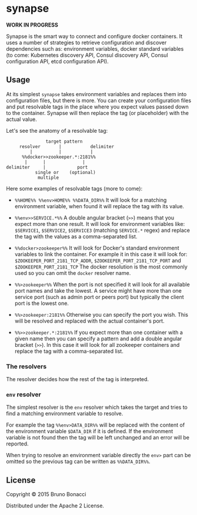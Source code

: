 # synapse

**WORK IN PROGRESS**

Synapse is the smart way to connect and configure docker containers.
It uses a number of strategies to retrieve configuration and discover
dependencies such as: environment variables, docker standard variables
(to come: Kubernetes discovery API, Consul discovery API, Consul
configuration API, etcd configuration API).


## Usage

At its simplest `synapse` takes environment variables and replaces them
into configuration files, but there is more.
You can create your configuration files and put resolvable tags in
the place where you expect values passed down to the container.
Synapse will then replace the tag (or placeholder) with the actual value.

Let's see the anatomy of a resolvable tag:

```
               target pattern
     resolver       |           delimiter
         |          |           |
      %%docker>>zookeeper.*:2181%%
       |      |              |
delimiter     |            port
           single or    (optional)
            multiple

```


Here some examples of resolvable tags (more to come):


* `%%HOME%% %%env>HOME%% %%DATA_DIR%%`
It will look for a matching environment variable,
when found it will replace the tag with its value.

* `%%env>>SERVICE.*%%`
A double angular bracket (`>>`) means that you expect more
than one result. It will look for environment variables
like: `$SERVICE1`, `$SERVICE2`, `$SERVICE3` (matching
`SERVICE.*` regex) and replace the tag with the values
as a comma-separated list.

* `%%docker>zookeeper%%`
It will look for Docker's standard environment variables
to link the container. For example it in this case it will
look for: `$ZOOKEEPER_PORT_2181_TCP_ADDR`,
`$ZOOKEEPER_PORT_2181_TCP_PORT` and `$ZOOKEEPER_PORT_2181_TCP`
The docker resolution is the most commonly used so you can
omit the `docker` resolver name.

* `%%>zookeeper%%`
When the port is not specified it will look for all available
port names and take the lowest. A service might have more
than one service port (such as admin port or peers port)
but typically the client port is the lowest one.

* `%%>zookeeper:2181%%`
Otherwise you can specify the port you wish. This will be
resolved and replaced with the actual container's port.

* `%%>>zookeeper.*:2181%%`
If you expect more than one container with a given name
then you can specify a pattern and add a double angular
bracket (`>>`). In this case it will look for all zookeeper
containers and replace the tag with a comma-separated list.


### The resolvers

The resolver decides how the rest of the tag is interpreted.

### `env` resolver

The simplest resolver is the `env` resolver which takes the target and
tries to find a matching environment variable to resolve.

For example the tag `%%env>DATA_DIR%%` will be replaced with the
content of the environment variable `$DATA_DIR` if it is defined. If
the environment variable is not found then the tag will be left
unchanged and an error will be reported.

When trying to resolve an environment variable directly the `env>`
part can be omitted so the previous tag can be written as
`%%DATA_DIR%%`.



## License

Copyright © 2015 Bruno Bonacci

Distributed under the Apache 2 License.

